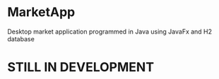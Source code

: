 # MarketApp
Desktop market application programmed in Java using JavaFx and H2 database
# STILL IN DEVELOPMENT 
